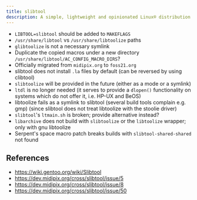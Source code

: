 ```yaml
---
title: slibtool
description: A simple, lightweight and opinionated Linux® distribution based on musl libc and toybox
---
```


- `LIBTOOL=slibtool` should be added to `MAKEFLAGS`
- `/usr/share/libtool` vs `/usr/share/libtoolize` paths
- `glibtoolize` is not a necessary symlink
- Duplicate the copied macros under a new directory `/usr/share/libtool/AC_CONFIG_MACRO_DIRS`?
- Officially migrated from `midipix.org` to `foss21.org`
- slibtool does not install `.la` files by default (can be reversed by using clibtool)
- `slibtoolize` will be provided in the future (either as a mode or a symlink)
- `ltdl` is no longer needed (it serves to provide a `dlopen()` functionality on systems which do not offer it, i.e. HP-UX and BeOS)
- libtoolize fails as a symlink to slibtool (several build tools complain e.g. gmp) (since slibtool does not treat libtoolize with the stoolie driver)
- `slibtool`'s `ltmain.sh` is broken; provide alternative instead?
- `libarchive` does not build with `slibtoolize` or the `libtoolize` wrapper; only with gnu libtoolize
- Serpent's space macro patch breaks builds with `slibtool-shared-shared` not found

## References
- https://wiki.gentoo.org/wiki/Slibtool
- https://dev.midipix.org/cross/slibtool/issue/5
- https://dev.midipix.org/cross/slibtool/issue/8
- https://dev.midipix.org/cross/slibtool/issue/50
